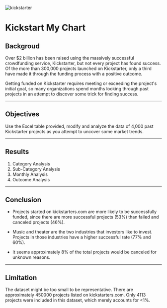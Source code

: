 ![kickstarter](https://icopartners.com/newblog/wp-content/uploads/2014/03/kickstarter_header.png)
# Kickstart My Chart
## Backgroud
Over $2 billion has been raised using the massively successful crowdfunding service, Kickstarter, but not every project has found success. Of the more than 300,000 projects launched on Kickstarter, only a third have made it through the funding process with a positive outcome.

Getting funded on Kickstarter requires meeting or exceeding the project's initial goal, so many organizations spend months looking through past projects in an attempt to discover some trick for finding success. 

---
## Objectives
Use the Excel table provided, modify and analyze the data of 4,000 past Kickstarter projects as you attempt to uncover some market trends.

---
## Results
1. Category Analysis
2. Sub-Category Analysis
3. Monthly Analysis
4. Outcome Analysis

---
## Conclusion
* Projects started on kickstarters.com are more likely to be successfully funded, since there are more successful projects (53%) than failed and canceled projects (46%).

* Music and theater are the two industries that investors like to invest. Projects in those industries have a higher successful rate (77% and 60%).

* It seems approximately 8% of the total projects would be canceled for unknown reasons.

---
## Limitation
The dataset might be too small to be representative. There are approximately 450000 projects listed on kickstarters.com. Only 4113 projects were included in this dataset, which merely accounts for <1%.
